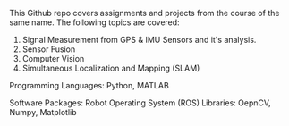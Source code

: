 This Github repo covers assignments and projects from the course of the same name. The following topics are covered:
1. Signal Measurement from GPS & IMU Sensors and it's analysis.
2. Sensor Fusion
3. Computer Vision
4. Simultaneous Localization and Mapping (SLAM)

Programming Languages: Python, MATLAB

Software Packages: Robot Operating System (ROS)
Libraries: OepnCV, Numpy, Matplotlib
